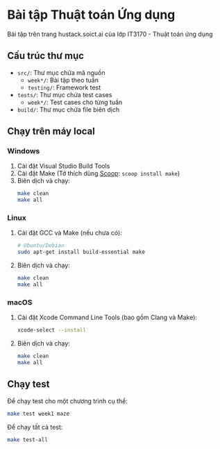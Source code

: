 # Bài tập Thuật toán Ứng dụng
Bài tập trên trang hustack.soict.ai của lớp IT3170 - Thuật toán ứng dụng

## Cấu trúc thư mục

- `src/`: Thư mục chứa mã nguồn
  - `week*/`: Bài tập theo tuần
  - `testing/`: Framework test
- `tests/`: Thư mục chứa test cases
  - `week*/`: Test cases cho từng tuần
- `build/`: Thư mục chứa file biên dịch

## Chạy trên máy local
### Windows
1. Cài đặt Visual Studio Build Tools
2. Cài đặt Make (Tớ thích dùng [Scoop](https://github.com/ScoopInstaller/Scoop): `scoop install make`)
3. Biên dịch và chạy:
   ```bash
   make clean
   make all
   ```
### Linux
1. Cài đặt GCC và Make (nếu chưa có):
   ```bash
   # Ubuntu/Debian
   sudo apt-get install build-essential make
   ```
2. Biên dịch và chạy:
   ```bash
   make clean
   make all
   ```
### macOS
1. Cài đặt Xcode Command Line Tools (bao gồm Clang và Make):
   ```bash
   xcode-select --install
   ```
2. Biên dịch và chạy:
   ```bash
   make clean
   make all
   ```
## Chạy test

Để chạy test cho một chương trình cụ thể:
```bash
make test week1 maze
```

Để chạy tất cả test:
```bash
make test-all
```